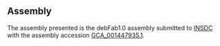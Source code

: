 

Assembly
--------

The assembly presented is the debFab1.0 assembly submitted to
[INSDC](http://www.insdc.org) with the assembly accession
[GCA\_001447935.1](http://www.ebi.ac.uk/ena/data/view/GCA_001447935.1).
